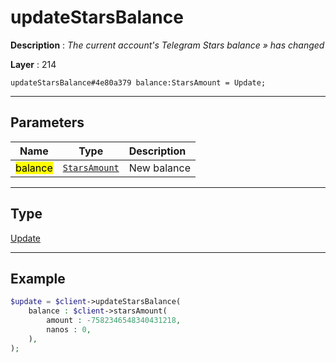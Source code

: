 # updateStarsBalance

**Description** : *The current account&#039;s Telegram Stars balance &raquo; has changed*

**Layer** : 214

```tl
updateStarsBalance#4e80a379 balance:StarsAmount = Update;
```

---

## Parameters

| Name | Type | Description |
| :---: | :---: | :--- |
| <mark>balance</mark> | [`StarsAmount`](type/StarsAmount) | New balance |

---

## Type

[Update](type/Update)

---

## Example

```php
$update = $client->updateStarsBalance(
	balance : $client->starsAmount(
		amount : -7582346548340431218,
		nanos : 0,
	),
);
```